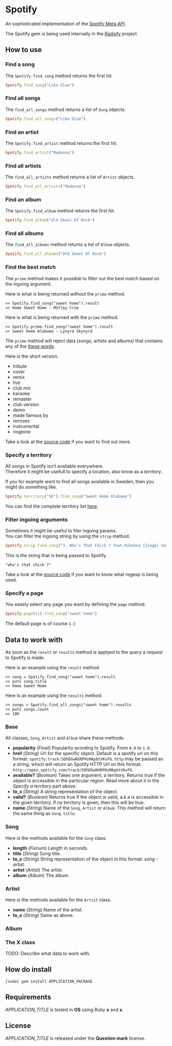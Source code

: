 # Spotify

An sophisticated implementation of the [Spotify Meta API](http://developer.spotify.com/en/metadata-api/overview/).

The Spotify gem is being used internally in the [Radiofy](http://radiofy.se) project.

## How to use

### Find a song

The `Spotify.find_song` method returns the first hit.

```` ruby
Spotify.find_song("Like Glue")
````

### Find all songs

The `find_all_songs` method returns a list of `Song` objects.

```` ruby
Spotify.find_all_songs("Like Glue")
````

### Find an artist

The `Spotify.find_artist` method returns the first hit.

```` ruby
Spotify.find_artist("Madonna")
````

### Find all artists

The `find_all_artists` method returns a list of `Artist` objects.

```` ruby
Spotify.find_all_artists("Madonna")
````

### Find an album

The `Spotify.find_album` method returns the first hit.

```` ruby
Spotify.find_album("Old Skool Of Rock")
````

### Find all albums

The `find_all_albums` method returns a list of `Album` objects.

```` ruby
Spotify.find_all_albums("Old Skool Of Rock")
````

### Find the best match

The `prime` method makes it possible to filter out the best match based on the ingoing argument.

Here is what is being returned *without* the `prime` method.
 
    >> Spotify.find_song("sweet home").result
    => Home Sweet Home - Mötley Crüe

Here is what is being returned *with* the `prime` method.
    
    >> Spotify.prime.find_song("sweet home").result
    => Sweet Home Alabama - Lynyrd Skynyrd

The `prime` method will reject data (songs, artists and albums) that contains any of the [these words](https://github.com/oleander/Spotify/blob/master/lib/spotify/exclude.yml).

Here is the short version.

- tribute
- cover
- remix
- live
- club mix
- karaoke
- remaster
- club version
- demo
- made famous by
- remixes
- instrumental
- ringtone

Take a look at the [source code](https://github.com/oleander/Spotify/blob/master/lib/spotify.rb#L94) if you want to find out more.

### Specify a territory

All songs in Spotify isn't available everywhere.  
Therefore it might be usefull to specify a location, also know as a *territory*.

If you for example want to find all songs available in Sweden, then you might do something like.

```` ruby
Spotify.territory("SE").find_song("Sweet Home Alabama")
````

You can find the complete territory list [here](http://en.wikipedia.org/wiki/ISO_3166-1_alpha-2).

### Filter ingoing arguments

Sometimes it might be useful to filer ingoing params.  
You can filter the ingoing string by using the `strip` method.

```` ruby
Spotify.strip.find_song("3. Who's That Chick ? feat.Rihanna [Singel Version] - (Single)")
````

This is the string that is being passed to Spotify.

    "who's that chick ?"

Take a look at the [source code](https://github.com/oleander/Spotify/blob/master/lib/spotify.rb#L136) if you want to know what regexp is being used.

### Specify a page

You easely select any page you want by defining the `page` method.

```` ruby
Spotify.page(11).find_song("sweet home")
````

The default page is of course `1` :)

## Data to work with

As soon as the `result` or `results` method is applyed to the query a request to Spotify is made.

Here is an example using the `result` method.

    >> song = Spotify.find_song("sweet home").result
    >> puts song.title
    => Home Sweet Home
 
Here is an example using the `results` method.
   
    >> songs = Spotify.find_all_songs("sweet home").results
    >> puts songs.count
    => 100

### Base

All classes, `Song`, `Artist` and `Album` share these methods.

- **popularity** (*Float*) Popularity acording to Spotify. From `0.0` to `1.0`.
- **href** (*String*) Url for the specific object.
Default is a spotify url on this format: `spotify:track:5DhDGwNXRPHsMApbtVKvFb`.
`http` may be passed as a string, which will return an Spotify HTTP Url on this format: `http://open.spotify.com/track/5DhDGwNXRPHsMApbtVKvFb`.
- **available?** (*Boolean*) Takes one argument, a territory. Returns true if the object is accessible in the particular region.
Read more about it in the *Specify a territory* part above.
- **to_s** (*String*) A string representation of the object.
- **valid?** (*Boolean*) Returns true if the object is valid, a.k.a is accessible in the given territory. 
If no territory is given, then this will be true.
- **name** (*String*) Name of the `Song`, `Artist` or `Album`. This method will return the same thing as `Song.title`.

### Song

Here is the methods available for the `Song` class.

- **length** (*Fixnum*) Length in seconds.
- **title** (*String*) Song title.
- **to_s** (*String*) String representation of the object in this format: *song - artist*.
- **artist** (*Artist*) The artist.
- **album** (*Album*) The album.

### Artist

Here is the methods available for the `Artist` class.

- **name** (*String*) Name of the artist.
- **to_s** (*String*) Same as above.

### Album
    
### The X class

TODO: Describe what data to work with.

## How do install

    [sudo] gem install APPLICATION_PACKAGE

## Requirements

*APPLICATION_TITLE* is tested in **OS** using Ruby **x** and **x**.

## License

*APPLICATION_TITLE* is released under the **Question mark** license.
